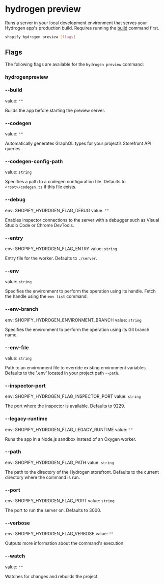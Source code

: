 # hydrogen preview

Runs a server in your local development environment that serves your Hydrogen app's production build. Requires running the [build](https://shopify.dev/docs/api/shopify-cli/hydrogen/hydrogen-build) command first.

```bash
shopify hydrogen preview [flags]
```

## Flags

The following flags are available for the `hydrogen preview` command:

### hydrogenpreview

### --build

value: `""`

Builds the app before starting the preview server.

### --codegen

value: `""`

Automatically generates GraphQL types for your project’s Storefront API queries.

### --codegen-config-path <value>

value: `string`

Specifies a path to a codegen configuration file. Defaults to `<root>/codegen.ts` if this file exists.

### --debug

env: SHOPIFY_HYDROGEN_FLAG_DEBUG
value: `""`

Enables inspector connections to the server with a debugger such as Visual Studio Code or Chrome DevTools.

### --entry <value>

env: SHOPIFY_HYDROGEN_FLAG_ENTRY
value: `string`

Entry file for the worker. Defaults to `./server`.

### --env <value>

value: `string`

Specifies the environment to perform the operation using its handle. Fetch the handle using the `env list` command.

### --env-branch <value>

env: SHOPIFY_HYDROGEN_ENVIRONMENT_BRANCH
value: `string`

Specifies the environment to perform the operation using its Git branch name.

### --env-file <value>

value: `string`

Path to an environment file to override existing environment variables. Defaults to the '.env' located in your project path `--path`.

### --inspector-port <value>

env: SHOPIFY_HYDROGEN_FLAG_INSPECTOR_PORT
value: `string`

The port where the inspector is available. Defaults to 9229.

### --legacy-runtime

env: SHOPIFY_HYDROGEN_FLAG_LEGACY_RUNTIME
value: `""`

Runs the app in a Node.js sandbox instead of an Oxygen worker.

### --path <value>

env: SHOPIFY_HYDROGEN_FLAG_PATH
value: `string`

The path to the directory of the Hydrogen storefront. Defaults to the current directory where the command is run.

### --port <value>

env: SHOPIFY_HYDROGEN_FLAG_PORT
value: `string`

The port to run the server on. Defaults to 3000.

### --verbose

env: SHOPIFY_HYDROGEN_FLAG_VERBOSE
value: `""`

Outputs more information about the command's execution.

### --watch

value: `""`

Watches for changes and rebuilds the project.

